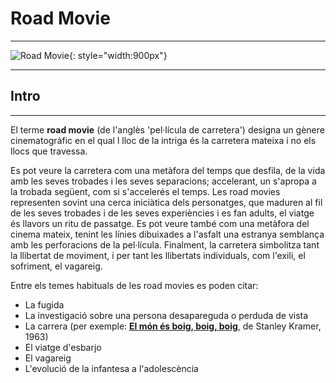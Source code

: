 # Road Movie
***
![Road Movie](/img/roadmovie.jpg){: style="width:900px"}
***
## Intro
***
El terme **road movie** (de l'anglès 'pel·lícula de carretera') designa un gènere cinematogràfic en el qual l lloc de la intriga és la carretera mateixa i no els llocs que travessa.

Es pot veure la carretera com una metàfora del temps que desfila, de la vida amb les seves trobades i les seves separacions; accelerant, un s'apropa a la trobada següent, com si s'accelerés el temps. Les road movies representen sovint una cerca iniciàtica dels personatges, que maduren al fil de les seves trobades i de les seves experiències i es fan adults, el viatge és llavors un ritu de passatge. Es pot veure també com una metàfora del cinema mateix, tenint les línies dibuixades a l'asfalt una estranya semblança amb les perforacions de la pel·lícula. Finalment, la carretera simbolitza tant la llibertat de moviment, i per tant les llibertats individuals, com l'exili, el sofriment, el vagareig.

Entre els temes habituals de les road movies es poden citar:

- La fugida
- La investigació sobre una persona desapareguda o perduda de vista
- La carrera (per exemple: **[El món és boig, boig, boig](https://ca.wikipedia.org/wiki/El_m%C3%B3n_%C3%A9s_boig,_boig,_boig)**, de Stanley Kramer, 1963)
- El viatge d'esbarjo
- El vagareig
- L'evolució de la infantesa a l'adolescència